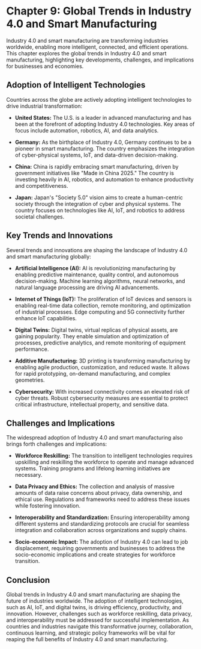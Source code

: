 Chapter 9: Global Trends in Industry 4.0 and Smart Manufacturing
================================================================

Industry 4.0 and smart manufacturing are transforming industries worldwide, enabling more intelligent, connected, and efficient operations. This chapter explores the global trends in Industry 4.0 and smart manufacturing, highlighting key developments, challenges, and implications for businesses and economies.

Adoption of Intelligent Technologies
------------------------------------

Countries across the globe are actively adopting intelligent technologies to drive industrial transformation:

* **United States:** The U.S. is a leader in advanced manufacturing and has been at the forefront of adopting Industry 4.0 technologies. Key areas of focus include automation, robotics, AI, and data analytics.

* **Germany:** As the birthplace of Industry 4.0, Germany continues to be a pioneer in smart manufacturing. The country emphasizes the integration of cyber-physical systems, IoT, and data-driven decision-making.

* **China:** China is rapidly embracing smart manufacturing, driven by government initiatives like "Made in China 2025." The country is investing heavily in AI, robotics, and automation to enhance productivity and competitiveness.

* **Japan:** Japan's "Society 5.0" vision aims to create a human-centric society through the integration of cyber and physical systems. The country focuses on technologies like AI, IoT, and robotics to address societal challenges.

Key Trends and Innovations
--------------------------

Several trends and innovations are shaping the landscape of Industry 4.0 and smart manufacturing globally:

* **Artificial Intelligence (AI):** AI is revolutionizing manufacturing by enabling predictive maintenance, quality control, and autonomous decision-making. Machine learning algorithms, neural networks, and natural language processing are driving AI advancements.

* **Internet of Things (IoT):** The proliferation of IoT devices and sensors is enabling real-time data collection, remote monitoring, and optimization of industrial processes. Edge computing and 5G connectivity further enhance IoT capabilities.

* **Digital Twins:** Digital twins, virtual replicas of physical assets, are gaining popularity. They enable simulation and optimization of processes, predictive analytics, and remote monitoring of equipment performance.

* **Additive Manufacturing:** 3D printing is transforming manufacturing by enabling agile production, customization, and reduced waste. It allows for rapid prototyping, on-demand manufacturing, and complex geometries.

* **Cybersecurity:** With increased connectivity comes an elevated risk of cyber threats. Robust cybersecurity measures are essential to protect critical infrastructure, intellectual property, and sensitive data.

Challenges and Implications
---------------------------

The widespread adoption of Industry 4.0 and smart manufacturing also brings forth challenges and implications:

* **Workforce Reskilling:** The transition to intelligent technologies requires upskilling and reskilling the workforce to operate and manage advanced systems. Training programs and lifelong learning initiatives are necessary.

* **Data Privacy and Ethics:** The collection and analysis of massive amounts of data raise concerns about privacy, data ownership, and ethical use. Regulations and frameworks need to address these issues while fostering innovation.

* **Interoperability and Standardization:** Ensuring interoperability among different systems and standardizing protocols are crucial for seamless integration and collaboration across organizations and supply chains.

* **Socio-economic Impact:** The adoption of Industry 4.0 can lead to job displacement, requiring governments and businesses to address the socio-economic implications and create strategies for workforce transition.

Conclusion
----------

Global trends in Industry 4.0 and smart manufacturing are shaping the future of industries worldwide. The adoption of intelligent technologies, such as AI, IoT, and digital twins, is driving efficiency, productivity, and innovation. However, challenges such as workforce reskilling, data privacy, and interoperability must be addressed for successful implementation. As countries and industries navigate this transformative journey, collaboration, continuous learning, and strategic policy frameworks will be vital for reaping the full benefits of Industry 4.0 and smart manufacturing.
